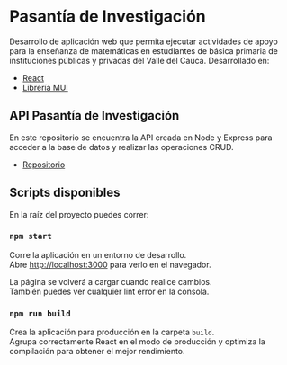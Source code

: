 # Pasantía de Investigación

Desarrollo de aplicación web que permita ejecutar actividades de apoyo para la enseñanza de
matemáticas en estudiantes de básica primaria de instituciones públicas y privadas del Valle
del Cauca. Desarrollado en:

* [React](https://es.reactjs.org/)
* [Librería MUI](https://github.com/mui-org/material-ui)

## API Pasantía de Investigación
En este repositorio se encuentra la API creada en Node y Express para acceder a la base de datos y realizar las operaciones CRUD.
* [Repositorio](https://github.com/Media-Collab/API_proyecto_investigacion)

## Scripts disponibles

En la raíz del proyecto puedes correr:

### `npm start`

Corre la aplicación en un entorno de desarrollo.\
Abre [http://localhost:3000](http://localhost:3000) para verlo en el navegador.

La página se volverá a cargar cuando realice cambios.\
También puedes ver cualquier lint error en la consola.

### `npm run build`

Crea la aplicación para producción en la carpeta `build`.\
Agrupa correctamente React en el modo de producción y optimiza la compilación para obtener el mejor rendimiento.
